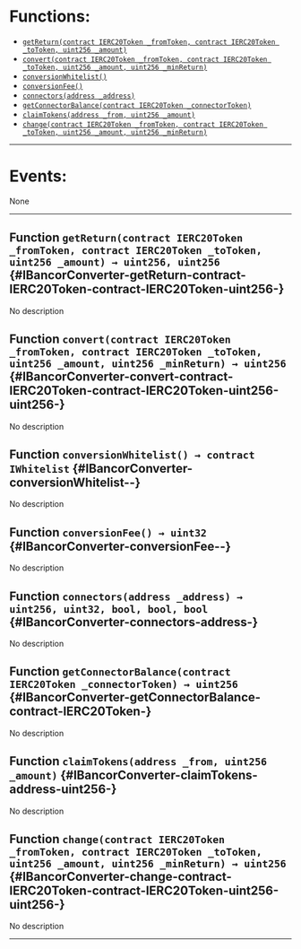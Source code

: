

# Functions:
- [`getReturn(contract IERC20Token _fromToken, contract IERC20Token _toToken, uint256 _amount)`](#IBancorConverter-getReturn-contract-IERC20Token-contract-IERC20Token-uint256-)
- [`convert(contract IERC20Token _fromToken, contract IERC20Token _toToken, uint256 _amount, uint256 _minReturn)`](#IBancorConverter-convert-contract-IERC20Token-contract-IERC20Token-uint256-uint256-)
- [`conversionWhitelist()`](#IBancorConverter-conversionWhitelist--)
- [`conversionFee()`](#IBancorConverter-conversionFee--)
- [`connectors(address _address)`](#IBancorConverter-connectors-address-)
- [`getConnectorBalance(contract IERC20Token _connectorToken)`](#IBancorConverter-getConnectorBalance-contract-IERC20Token-)
- [`claimTokens(address _from, uint256 _amount)`](#IBancorConverter-claimTokens-address-uint256-)
- [`change(contract IERC20Token _fromToken, contract IERC20Token _toToken, uint256 _amount, uint256 _minReturn)`](#IBancorConverter-change-contract-IERC20Token-contract-IERC20Token-uint256-uint256-)

---

# Events:
None

---

## Function `getReturn(contract IERC20Token _fromToken, contract IERC20Token _toToken, uint256 _amount) → uint256, uint256` {#IBancorConverter-getReturn-contract-IERC20Token-contract-IERC20Token-uint256-}
No description
## Function `convert(contract IERC20Token _fromToken, contract IERC20Token _toToken, uint256 _amount, uint256 _minReturn) → uint256` {#IBancorConverter-convert-contract-IERC20Token-contract-IERC20Token-uint256-uint256-}
No description
## Function `conversionWhitelist() → contract IWhitelist` {#IBancorConverter-conversionWhitelist--}
No description
## Function `conversionFee() → uint32` {#IBancorConverter-conversionFee--}
No description
## Function `connectors(address _address) → uint256, uint32, bool, bool, bool` {#IBancorConverter-connectors-address-}
No description
## Function `getConnectorBalance(contract IERC20Token _connectorToken) → uint256` {#IBancorConverter-getConnectorBalance-contract-IERC20Token-}
No description
## Function `claimTokens(address _from, uint256 _amount)` {#IBancorConverter-claimTokens-address-uint256-}
No description
## Function `change(contract IERC20Token _fromToken, contract IERC20Token _toToken, uint256 _amount, uint256 _minReturn) → uint256` {#IBancorConverter-change-contract-IERC20Token-contract-IERC20Token-uint256-uint256-}
No description

---

